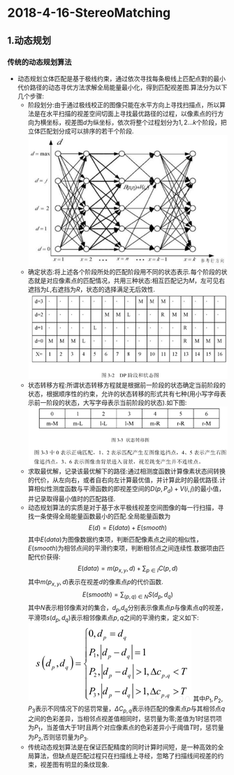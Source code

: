 # 2018-4-16-StereoMatching

## 1.动态规划

### 传统的动态规划算法
- 动态规划立体匹配是基于极线约束，通过依次寻找每条极线上匹配点對的最小代价路径的动态寻优方法求解全局能量最小化，得到匹配视差图.算法分为以下几个步骤:
	- 阶段划分:由于通过极线校正的图像只能在水平方向上寻找扫描点，所以算法是在水平扫描的视差空间切面上寻找最优路径的过程，以像素点的行方向为横坐标，视差图$d$为纵坐标，依次将整个过程划分为$1,2...k$个阶段，把立体匹配划分成可以排序的若干个阶段.
	![](./2018-4-16-动态规划原理图.png)
	- 确定状态:将上述各个阶段所处的匹配阶段用不同的状态表示.每个阶段的状态就是对应像素点的匹配情况，共用三种状态:相互匹配记为$M$，左可见右遮挡为$L$,右遮挡为$R$，状态的选择满足无后效性.
	![](./2018-4-16-DP阶段和状态图.png)
	- 状态转移方程:所谓状态转移方程就是根据前一阶段的状态确定当前阶段的状态，根据顺序性的约束，允许的状态转移的形式共有七种(用小写字母表示前一阶段的状态，大写字母表示当前阶段的状态).如下图:
	![](./2018-4-16-状态转移图.png)
	- 求取最优解，记录该最优解下的路径:通过相测度函数计算像素状态间转换的代价，从左向右，或者自右向左计算最优值，并计算此时的最优路径.计算相似性测度函数与平滑函数的即视差空间的$D(p,P_d)+V(i,j)$的最小值，并记录取得最小值时的匹配路径.
	- 动态规划算法的实质是对于基于水平极线视差空间图像的每一行扫描，寻找一条使得全局能量函数最小的匹配.全局能量函数为
	 $$E(d)=E(data)+E(smooth)$$
	 其中$E(data)$为图像数据约束项，判断匹配像素点之间的相似性，$E(smooth)$为相邻点间的平滑约束项，判断相邻点之间连续性.数据项由匹配代价获得:
	 $$E(data)=m(p_{x,y},d)+\sum_{p\in I}C(p,d)$$
	 其中$m(p_{x,y},d)$表示在视差$d$的像素点$p$的代价函数.
	 $$E(smooth)=\sum_{(p,q)\in N}S(d_p,d_q)$$
	 其中$N$表示相邻像素对的集合，$d_p$,$d_q$分别表示像素点$p$与像素点$q$的视差，平滑项$s(d_p,d_q)$表示相邻像素点$p,q$之间的平滑约束，定义如下:
	 ![](./2018-4-16-平滑约束.png)
	 其中$P_1,P_2,P_3$表示不同情况下的惩罚常量，$\Delta C_{p,q}$表示待匹配的像素点$p$与其相邻点$q$之间的色彩差异，当相邻点视差值相同时，惩罚量为零;差值为1时惩罚项为$P_1$，当差值大于1时且两个对应像素点的色彩差异小于阈值$T$时，惩罚量为$P_2$,否则惩罚量为$P_3$.
	- 传统动态规划算法是在保证匹配精度的同时计算时间短，是一种高效的全局算法，但缺点是匹配过程只在扫描线上寻经，忽略了扫描线间视差的约束，视差图有明显的条纹现象.